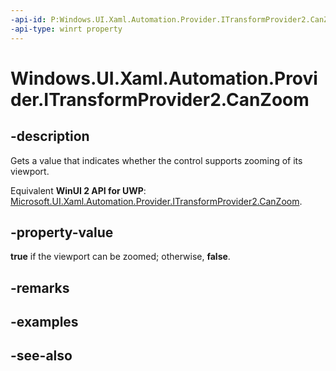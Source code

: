 ```yaml
---
-api-id: P:Windows.UI.Xaml.Automation.Provider.ITransformProvider2.CanZoom
-api-type: winrt property
---
```


<!-- Property syntax
public bool CanZoom { get; }
-->

# Windows.UI.Xaml.Automation.Provider.ITransformProvider2.CanZoom

## -description
Gets a value that indicates whether the control supports zooming of its viewport.

Equivalent **WinUI 2 API for UWP**: [Microsoft.UI.Xaml.Automation.Provider.ITransformProvider2.CanZoom](/windows/winui/api/microsoft.ui.xaml.automation.provider.itransformprovider2.canzoom).

## -property-value
**true** if the viewport can be zoomed; otherwise, **false**.

## -remarks

## -examples

## -see-also

